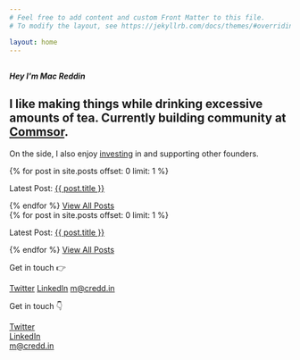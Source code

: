 ```yaml
---
# Feel free to add content and custom Front Matter to this file.
# To modify the layout, see https://jekyllrb.com/docs/themes/#overriding-theme-defaults

layout: home
---
```

<!--Recent Posts-->
<section class="body-center">
  <div class="mini-section">
    <div class="row flex-center">
        <h1 class="m-0"><i class="fad fa-cat-space"></i></h1>
        <h5 class="m-0 mt-1">Hey I'm <span class="text-bold">Mac Reddin</span></h5>
    </div>
      <div class="row">
        <h1>I like making things while drinking excessive amounts of tea. Currently building community at <a href="https://www.commsor.com" class="hover-link" target="_blank">Commsor</a>.</h1>
        <p>On the side, I also enjoy <a href="/investing" class="hover-link" target="_blank">investing</a> in and supporting other founders.</p>
      </div>
      <div class="row">
        <div class="hide-sm">
          <div class="latest-post">
            {% for post in site.posts offset: 0 limit: 1 %}
            <p>Latest Post: <a href="{{ post.url }}" class="hover-link no-wrap">{{ post.title }}</a> </p>
            {% endfor %} 
            <a class="hover-link" href="/posts">View All Posts</a>
          </div>
        </div>
         <div class="latest-post show-sm text-center">
          {% for post in site.posts offset: 0 limit: 1 %}
          <p>Latest Post: <a href="{{ post.url }}" class="hover-link">{{ post.title }}</a> </p>
          {% endfor %} 
          <a class="hover-link" href="/posts">View All Posts</a>
        </div>
      <div class="row nav-links hide-sm">  
        <p>Get in touch 👉</p>
        <a target="_blank" class="hover-link" href="https://twitter.com/TheTeaGuns">Twitter</a>
        <!--<a class="hover-link" data-formkit-toggle="4ee15e5259" href="https://macreddin.ck.page/4ee15e5259">Newsletter</a>-->
        <a target="_blank" class="hover-link" href="https://www.linkedin.com/in/mac-reddin-7a275716b/">LinkedIn</a>
        <a class="hover-link" href="mailto:m@credd.in">m@credd.in</a>
      </div>
      <div class="row show-sm text-center">  
        <p>Get in touch 👇</p>
        <div>
          <a target="_blank" class="hover-link mobile-link" href="https://twitter.com/TheTeaGuns">Twitter</a>
        </div>
        <!--<div>
          <a class="hover-link mobile-link" data-formkit-toggle="4ee15e5259" href="https://macreddin.ck.page/4ee15e5259">Newsletter</a>
        </div>-->
        <div>
          <a target="_blank" class="hover-link mobile-link" href="https://www.linkedin.com/in/mac-reddin-7a275716b/">LinkedIn</a>
        </div>
        <div>
          <a class="hover-link mobile-link" href="mailto:m@credd.in">m@credd.in</a>
        </div>
      </div>
    </div>
